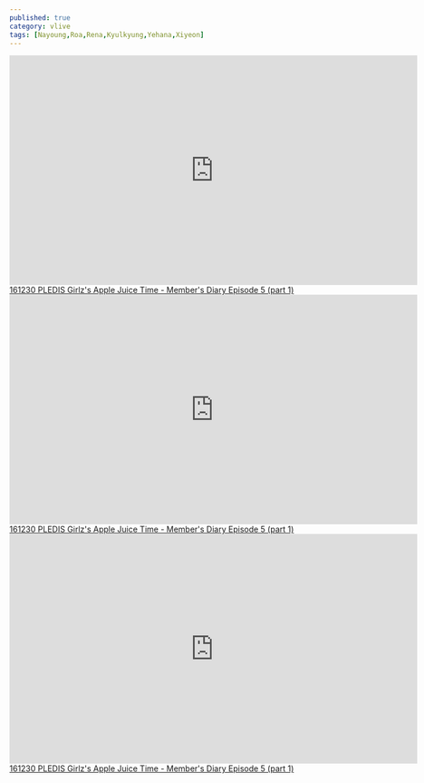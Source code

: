 ```yaml
---
published: true
category: vlive
tags: [Nayoung,Roa,Rena,Kyulkyung,Yehana,Xiyeon]
---
```


<iframe src="http://www.vlive.tv/embed/19872" frameborder="no" scrolling="no" marginwidth="0" marginheight="0" WIDTH="720" HEIGHT="405" allowfullscreen></iframe><br /><a href="" target="_blank">161230 PLEDIS Girlz's Apple Juice Time - Member's Diary Episode 5 (part 1)</a>

<iframe src="http://www.vlive.tv/embed/19887" frameborder="no" scrolling="no" marginwidth="0" marginheight="0" WIDTH="720" HEIGHT="405" allowfullscreen></iframe><br /><a href="" target="_blank">161230 PLEDIS Girlz's Apple Juice Time - Member's Diary Episode 5 (part 1)</a>

<iframe src="http://www.vlive.tv/embed/19888" frameborder="no" scrolling="no" marginwidth="0" marginheight="0" WIDTH="720" HEIGHT="405" allowfullscreen></iframe><br /><a href="" target="_blank">161230 PLEDIS Girlz's Apple Juice Time - Member's Diary Episode 5 (part 1)</a>